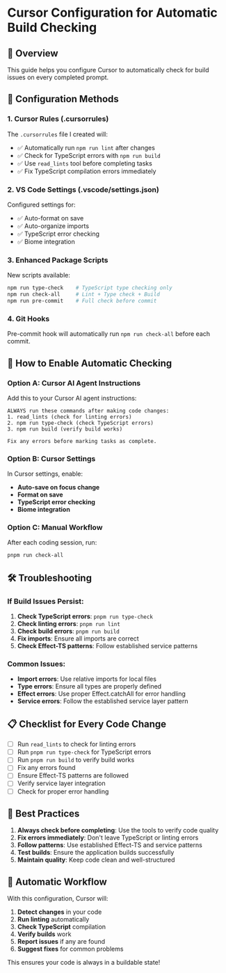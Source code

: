 # Cursor Configuration for Automatic Build Checking

## 🎯 Overview
This guide helps you configure Cursor to automatically check for build issues on every completed prompt.

## 🔧 Configuration Methods

### 1. **Cursor Rules (.cursorrules)**
The `.cursorrules` file I created will:
- ✅ Automatically run `npm run lint` after changes
- ✅ Check for TypeScript errors with `npm run build`
- ✅ Use `read_lints` tool before completing tasks
- ✅ Fix TypeScript compilation errors immediately

### 2. **VS Code Settings (.vscode/settings.json)**
Configured settings for:
- ✅ Auto-format on save
- ✅ Auto-organize imports
- ✅ TypeScript error checking
- ✅ Biome integration

### 3. **Enhanced Package Scripts**
New scripts available:
```bash
npm run type-check    # TypeScript type checking only
npm run check-all     # Lint + Type check + Build
npm run pre-commit    # Full check before commit
```

### 4. **Git Hooks**
Pre-commit hook will automatically run `npm run check-all` before each commit.

## 🚀 How to Enable Automatic Checking

### Option A: Cursor AI Agent Instructions
Add this to your Cursor AI agent instructions:

```
ALWAYS run these commands after making code changes:
1. read_lints (check for linting errors)
2. npm run type-check (check TypeScript errors)
3. npm run build (verify build works)

Fix any errors before marking tasks as complete.
```

### Option B: Cursor Settings
In Cursor settings, enable:
- **Auto-save on focus change**
- **Format on save**
- **TypeScript error checking**
- **Biome integration**

### Option C: Manual Workflow
After each coding session, run:
```bash
pnpm run check-all
```

## 🛠️ Troubleshooting

### If Build Issues Persist:
1. **Check TypeScript errors**: `pnpm run type-check`
2. **Check linting errors**: `pnpm run lint`
3. **Check build errors**: `pnpm run build`
4. **Fix imports**: Ensure all imports are correct
5. **Check Effect-TS patterns**: Follow established service patterns

### Common Issues:
- **Import errors**: Use relative imports for local files
- **Type errors**: Ensure all types are properly defined
- **Effect errors**: Use proper Effect.catchAll for error handling
- **Service errors**: Follow the established service layer pattern

## 📋 Checklist for Every Code Change

- [ ] Run `read_lints` to check for linting errors
- [ ] Run `pnpm run type-check` for TypeScript errors
- [ ] Run `pnpm run build` to verify build works
- [ ] Fix any errors found
- [ ] Ensure Effect-TS patterns are followed
- [ ] Verify service layer integration
- [ ] Check for proper error handling

## 🎯 Best Practices

1. **Always check before completing**: Use the tools to verify code quality
2. **Fix errors immediately**: Don't leave TypeScript or linting errors
3. **Follow patterns**: Use established Effect-TS and service patterns
4. **Test builds**: Ensure the application builds successfully
5. **Maintain quality**: Keep code clean and well-structured

## 🔄 Automatic Workflow

With this configuration, Cursor will:
1. **Detect changes** in your code
2. **Run linting** automatically
3. **Check TypeScript** compilation
4. **Verify builds** work
5. **Report issues** if any are found
6. **Suggest fixes** for common problems

This ensures your code is always in a buildable state!

